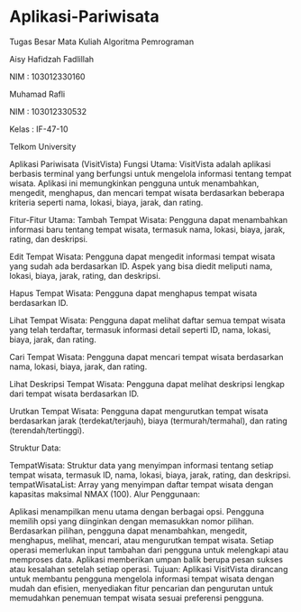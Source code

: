 # Aplikasi-Pariwisata
Tugas Besar Mata Kuliah Algoritma Pemrograman

Aisy Hafidzah Fadlillah

NIM : 103012330160

Muhamad Rafli

NIM : 103012330532

Kelas : IF-47-10

Telkom University

Aplikasi Pariwisata (VisitVista)
Fungsi Utama:
VisitVista adalah aplikasi berbasis terminal yang berfungsi untuk mengelola informasi tentang tempat wisata. Aplikasi ini memungkinkan pengguna untuk menambahkan,
mengedit, menghapus, dan mencari tempat wisata berdasarkan beberapa kriteria seperti nama, lokasi, biaya, jarak, dan rating.

Fitur-Fitur Utama:
Tambah Tempat Wisata: Pengguna dapat menambahkan informasi baru tentang tempat wisata, termasuk nama, lokasi, biaya, jarak, rating, dan deskripsi.

Edit Tempat Wisata: Pengguna dapat mengedit informasi tempat wisata yang sudah ada berdasarkan ID. Aspek yang bisa diedit meliputi nama, lokasi, biaya, jarak, rating, dan
deskripsi.

Hapus Tempat Wisata: Pengguna dapat menghapus tempat wisata berdasarkan ID.

Lihat Tempat Wisata: Pengguna dapat melihat daftar semua tempat wisata yang telah terdaftar, termasuk informasi detail seperti ID, nama, lokasi, biaya, jarak, dan rating.

Cari Tempat Wisata: Pengguna dapat mencari tempat wisata berdasarkan nama, lokasi, biaya, jarak, dan rating.

Lihat Deskripsi Tempat Wisata: Pengguna dapat melihat deskripsi lengkap dari tempat wisata berdasarkan ID.

Urutkan Tempat Wisata: Pengguna dapat mengurutkan tempat wisata berdasarkan jarak (terdekat/terjauh), biaya (termurah/termahal), dan rating (terendah/tertinggi).

Struktur Data:

TempatWisata: Struktur data yang menyimpan informasi tentang setiap tempat wisata, termasuk ID, nama, lokasi, biaya, jarak, rating, dan deskripsi.
tempatWisataList: Array yang menyimpan daftar tempat wisata dengan kapasitas maksimal NMAX (100).
Alur Penggunaan:

Aplikasi menampilkan menu utama dengan berbagai opsi.
Pengguna memilih opsi yang diinginkan dengan memasukkan nomor pilihan.
Berdasarkan pilihan, pengguna dapat menambahkan, mengedit, menghapus, melihat, mencari, atau mengurutkan tempat wisata.
Setiap operasi memerlukan input tambahan dari pengguna untuk melengkapi atau memproses data.
Aplikasi memberikan umpan balik berupa pesan sukses atau kesalahan setelah setiap operasi.
Tujuan:
Aplikasi VisitVista dirancang untuk membantu pengguna mengelola informasi tempat wisata dengan mudah dan efisien, menyediakan fitur pencarian dan pengurutan untuk memudahkan penemuan tempat wisata sesuai preferensi pengguna.
